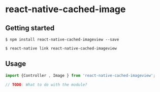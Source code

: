 # react-native-cached-image

## Getting started

`$ npm install react-native-cached-imageview --save`

`$ react-native link react-native-cached-imageview`



## Usage
```javascript
import {Controller , Image } from 'react-native-cached-imageview';

// TODO: What to do with the module?

```
